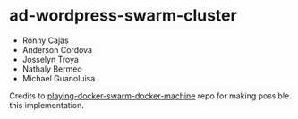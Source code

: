 # ad-wordpress-swarm-cluster

 - Ronny Cajas
 - Anderson Cordova
 - Josselyn Troya
 - Nathaly Bermeo
 - Michael Guanoluisa

Credits to [playing-docker-swarm-docker-machine](https://github.com/mmorejon/playing-docker-swarm-docker-machine) repo for making possible this implementation.
